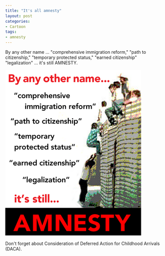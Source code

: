 ```yaml
---
title: "It's all amnesty"
layout: post
categories:
- Cartoon
tags:
- amnesty
---
```


By any other name ... "comprehensive immigration reform," "path to citizenship," "temporary protected status," "earned citizenship" "legalization" ... it's still AMNESTY.

![It's still amnesty](/assets/img/2014/02/amnesty.png)

Don't forget about Consideration of Deferred Action for Childhood Arrivals (DACA).
